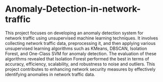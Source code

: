 # Anomaly-Detection-in-network-traffic
This project focuses on developing an anomaly detection system for network traffic using unsupervised machine learning techniques. It involves collecting network traffic data, preprocessing it, and then applying various unsupervised learning algorithms such as KMeans, DBSCAN, Isolation Forest, and One-Class SVM for anomaly detection. The evaluation of these algorithms revealed that Isolation Forest performed the best in terms of accuracy, efficiency, scalability, and robustness to noise and outliers. This project contributes to enhancing network security measures by effectively identifying anomalies in network traffic data.
